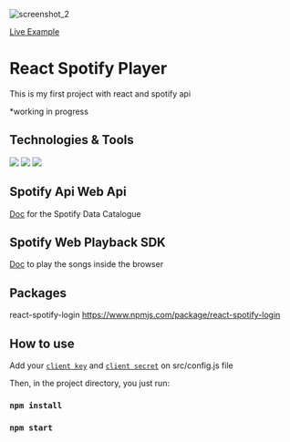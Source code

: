 ![screenshot_2](https://i.ibb.co/LPd68Jj/image.png)

[Live Example](https://kenjikatahira.github.io/react-spotify-player/)

# React Spotify Player

This is my first project with react and spotify api

*working in progress 

## Technologies & Tools

![](https://img.shields.io/badge/Code-Javascript-informational?style=flat&logo=javascript&logoColor=white&color=2bbc8a)
![](https://img.shields.io/badge/Code-React-informational?style=flat&logo=react&logoColor=white&color=2bbc8a)
![](https://img.shields.io/badge/Tools-Redux-informational?style=flat&logo=redux&logoColor=white&color=2bbc8a)

## Spotify Api Web Api
[Doc](https://developer.spotify.com/documentation/web-api/)
for the Spotify Data Catalogue

## Spotify Web Playback SDK

[Doc](https://developer.spotify.com/documentation/web-playback-sdk/reference/) to play the songs inside the browser

## Packages

react-spotify-login
https://www.npmjs.com/package/react-spotify-login

## How to use
Add your [`client key`](https://developer.spotify.com/dashboard/applications) and [`client secret`](https://developer.spotify.com/dashboard/applications) on src/config.js file

Then, in the project directory, you just run:

### `npm install`
### `npm start`
